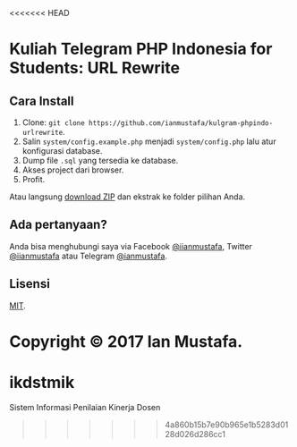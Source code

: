 <<<<<<< HEAD
# Kuliah Telegram PHP Indonesia for Students: URL Rewrite

## Cara Install

1. Clone: `git clone https://github.com/ianmustafa/kulgram-phpindo-urlrewrite`.
2. Salin `system/config.example.php` menjadi `system/config.php` lalu atur konfigurasi database.
5. Dump file `.sql` yang tersedia ke database.
6. Akses project dari browser.
7. Profit.

Atau langsung [download ZIP](https://github.com/ianmustafa/kulgram-phpindo-urlrewrite/archive/master.zip) dan ekstrak ke folder pilihan Anda.

## Ada pertanyaan?
Anda bisa menghubungi saya via Facebook [@iianmustafa](https://fb.me/iianmustafa), Twitter [@iianmustafa](https://twitter.com/iianmustafa) atau Telegram [@ianmustafa](https://telegram.me/ianmustafa).

## Lisensi
[MIT](http://opensource.org/licenses/MIT).

Copyright © 2017 Ian Mustafa.
=======
# ikdstmik
Sistem Informasi Penilaian Kinerja Dosen
>>>>>>> 4a860b15b7e90b965e1b5283d0128d026d286cc1
